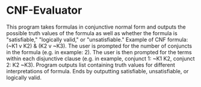 # CNF-Evaluator
This program takes formulas in conjunctive normal form and outputs the possible truth values of the formula as well as whether the formula is "satisfiable," "logically valid," or "unsatisfiable."
Example of CNF formula: (~K1 v K2) & (K2 v ~K3).
The user is prompted for the number of conjuncts in the formula (e.g. in example: 2).
The user is then prompted for the terms within each disjunctive clause (e.g. in example, conjunct 1: ~K1 K2, conjunct 2: K2 ~K3).
Program outputs list containing truth values for different interpretations of formula.
Ends by outputting satisfiable, unsatisfiable, or logically valid.
